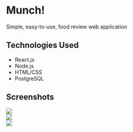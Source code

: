 # Munch!
Simple, easy-to-use, food review web application

## Technologies Used
- React.js
- Node.js
- HTML/CSS
- PostgreSQL

## Screenshots
![](https://firebasestorage.googleapis.com/v0/b/munch-41699.appspot.com/o/github%2F1.PNG?alt=media&token=4f1bb2da-0884-4a54-9d1a-ca4f6a7dae39)
<br>
![](https://firebasestorage.googleapis.com/v0/b/munch-41699.appspot.com/o/github%2F2.PNG?alt=media&token=d36610b9-b216-4430-a698-89e521e4ffea)
<br>
![](https://firebasestorage.googleapis.com/v0/b/munch-41699.appspot.com/o/github%2F3.PNG?alt=media&token=ca319d75-2371-4b29-a31a-4890aada1f0a)
